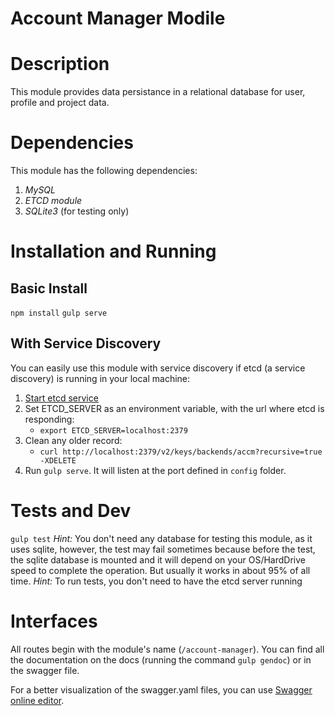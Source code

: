 # Account Manager Modile

Description
===========
This module provides data persistance in a relational database for user, profile and project data.

Dependencies
===========
This module has the following dependencies:
1. *MySQL*
2. *ETCD module*
3. *SQLite3* (for testing only)

Installation and Running
============
## Basic Install
```npm install```
```gulp serve```

## With Service Discovery
You can easily use this module with service discovery if etcd (a service discovery)
is running in your local machine:

1. [Start etcd service](https://github.com/coreos/etcd/releases/)
2. Set ETCD_SERVER as an environment variable, with the url where etcd is
responding:
    * `export ETCD_SERVER=localhost:2379`
3. Clean any older record:
    * `curl http://localhost:2379/v2/keys/backends/accm?recursive=true -XDELETE`
4. Run `gulp serve`. It will listen at the port defined in `config` folder.

Tests and Dev
=============
```gulp test```
*Hint:* You don't need any database for testing this module, as it uses sqlite,
however, the test may fail sometimes because before the test, the sqlite database is mounted
and it will depend on your OS/HardDrive speed to complete the operation. But usually it
works in about 95% of all time.
*Hint:* To run tests, you don't need to have the etcd server running

Interfaces
==========
All routes begin with the module's name (`/account-manager`).
You can find all the documentation on the docs (running the command ```gulp gendoc```) or
in the swagger file.

For a better visualization of the swagger.yaml files, you can use [Swagger
online editor](http://editor.swagger.io/#/).